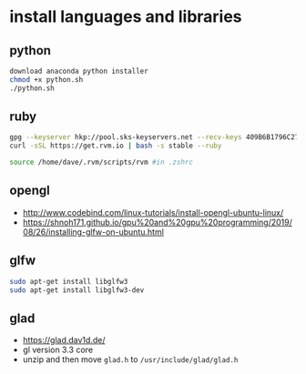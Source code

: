 install languages and libraries
===

python
---
```bash
download anaconda python installer
chmod +x python.sh
./python.sh
```

ruby
---
```bash
gpg --keyserver hkp://pool.sks-keyservers.net --recv-keys 409B6B1796C275462A1703113804BB82D39DC0E3 7D2BAF1CF37B13E2069D6956105BD0E739499BDB
curl -sSL https://get.rvm.io | bash -s stable --ruby

source /home/dave/.rvm/scripts/rvm #in .zshrc
```

opengl
---
- http://www.codebind.com/linux-tutorials/install-opengl-ubuntu-linux/
- https://shnoh171.github.io/gpu%20and%20gpu%20programming/2019/08/26/installing-glfw-on-ubuntu.html

glfw
---
```bash
sudo apt-get install libglfw3
sudo apt-get install libglfw3-dev
```


glad
---
- https://glad.dav1d.de/
- gl version 3.3 core
- unzip and then move `glad.h` to `/usr/include/glad/glad.h`
